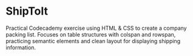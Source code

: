 # ShipToIt
Practical Codecademy exercise using HTML &amp; CSS to create a company packing list. Focuses on table structures with colspan and rowspan, practicing semantic elements and clean layout for displaying shipping information.

